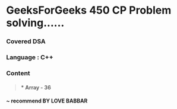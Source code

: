 # GeeksForGeeks 450 CP Problem solving......

### Covered DSA 

### Language : C++

### Content 
> #### * Array - 36

#### ~ recommend BY LOVE BABBAR

